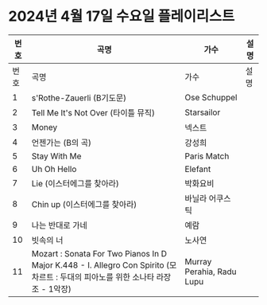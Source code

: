 # 2024년 4월 17일 수요일 플레이리스트

| 번호 | 곡명 | 가수 | 설명 |
|------|------|------|------|
| 번호 | 곡명 | 가수 | 설명 |
| 1 | s'Rothe-Zauerli (B기도문) | Ose Schuppel |  |
| 2 | Tell Me It's Not Over (타이틀 뮤직) | Starsailor |  |
| 3 | Money | 넥스트 |  |
| 4 | 언젠가는 (B의 곡) | 강성희 |  |
| 5 | Stay With Me | Paris Match |  |
| 6 | Uh Oh Hello | Elefant |  |
| 7 | Lie (이스터에그를 찾아라) | 박화요비 |  |
| 8 | Chin up (이스터에그를 찾아라) | 바닐라 어쿠스틱 |  |
| 9 | 나는 반대로 가네 | 예람 |  |
| 10 | 빗속의 너 | 노사연 |  |
| 11 | Mozart : Sonata For Two Pianos In D Major K.448 - I. Allegro Con Spirito (모차르트 : 두대의 피아노를 위한 소나타 라장조 - 1악장) | Murray Perahia, Radu Lupu |  |
